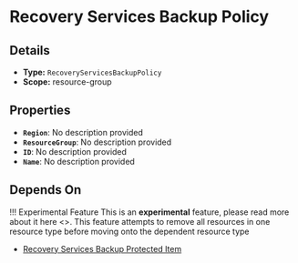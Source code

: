# Recovery Services Backup Policy

## Details

- **Type:** `RecoveryServicesBackupPolicy`
- **Scope:** resource-group

## Properties

- **`Region`**: No description provided
- **`ResourceGroup`**: No description provided
- **`ID`**: No description provided
- **`Name`**: No description provided
## Depends On

!!! Experimental Feature
    This is an **experimental** feature, please read more about it here <>. This feature attempts to remove all resources in one resource type before moving onto the dependent resource type

- [Recovery Services Backup Protected Item](recovery-services-backup-protected-item.md)
